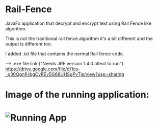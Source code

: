 # Rail-Fence
JavaFx application that decrypt and encrypt text using Rail Fence like algorithm.

This is not the traditional rail fence algorithm it's a bit different and the output is different too.

I added .txt file that contains the normal Rail fence code.

-->  .exe file link ("Needs JRE version 1.4.0 atleat to run").
https://drive.google.com/file/d/1es-_p30Qgn1HbgCyREv5G68UHSgPvTjs/view?usp=sharing

<h1>Image of the running application:<h1>

![Running App ](https://user-images.githubusercontent.com/82692312/147388476-7482e40a-132e-4e13-a5f3-f15b00f76125.JPG)
